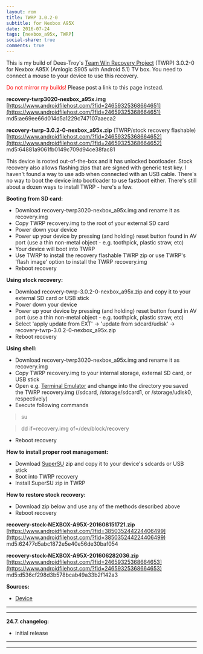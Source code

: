 ```yaml
---
layout: rom
title: TWRP 3.0.2-0
subtitle: for Nexbox A95X
date: 2016-07-24
tags: [nexbox_a95x, TWRP]
social-share: true
comments: true
---
```


This is my build of Dees-Troy's [Team Win Recovery Project](http://teamw.in/project/twrp2/) (TWRP) 3.0.2-0 for Nexbox A95X (Amlogic S905 with Android 5.1) TV box. You need to connect a mouse to your device to use this recovery.

<span style="color:#FF0000;">Do not mirror my builds!</span> Please post a link to this page instead.

**recovery-twrp3020-nexbox_a95x.img**  
[https://www.androidfilehost.com/?fid=24659325368664651](https://www.androidfilehost.com/?fid=24659325368664651)  
md5:ae69ee66d014d5a1229c747107aaeca2

**recovery-twrp-3.0.2-0-nexbox_a95x.zip** (TWRP/stock recovery flashable)  
[https://www.androidfilehost.com/?fid=24659325368664652](https://www.androidfilehost.com/?fid=24659325368664652)  
md5:64881a9061fb0149c709d94ce38fac81

This device is rooted out-of-the-box and it has unlocked bootloader. Stock recovery also allows flashing zips that are signed with generic test key. I haven't found a way to use adb when connected with an USB cable. There's no way to boot the device into bootloader to use fastboot either. There's still about a dozen ways to install TWRP - here's a few.

**Booting from SD card:**

- Download recovery-twrp3020-nexbox_a95x.img and rename it as recovery.img
- Copy TWRP recovery.img to the root of your external SD card
- Power down your device
- Power up your device by pressing (and holding) reset button found in AV port (use a thin non-metal object - e.g. toothpick, plastic straw, etc)
- Your device will boot into TWRP
- Use TWRP to install the recovery flashable TWRP zip or use TWRP's 'flash image' option to install the TWRP recovery.img
- Reboot recovery

**Using stock recovery:**

- Download recovery-twrp-3.0.2-0-nexbox_a95x.zip and copy it to your external SD card or USB stick
- Power down your device
- Power up your device by pressing (and holding) reset button found in AV port (use a thin non-metal object - e.g. toothpick, plastic straw, etc)
- Select 'apply update from EXT' -> 'update from sdcard/udisk' -> recovery-twrp-3.0.2-0-nexbox_a95x.zip
- Reboot recovery

**Using shell:**

- Download recovery-twrp3020-nexbox_a95x.img and rename it as recovery.img
- Copy TWRP recovery.img to your internal storage, external SD card, or USB stick
- Open e.g. [Terminal Emulator](https://play.google.com/store/apps/details?id=jackpal.androidterm) and change into the directory you saved the TWRP recovery.img (/sdcard, /storage/sdcard1, or /storage/udisk0, respectively)
- Execute following commands

> su

> dd if=recovery.img of=/dev/block/recovery

- Reboot recovery

**How to install proper root management:**

- Download [SuperSU](http://download.chainfire.eu/supersu-stable) zip and copy it to your device's sdcards or USB stick
- Boot into TWRP recovery
- Install SuperSU zip in TWRP

**How to restore stock recovery:**

- Download zip below and use any of the methods described above
- Reboot recovery

**recovery-stock-NEXBOX-A95X-201608151721.zip**  
[https://www.androidfilehost.com/?fid=385035244224406499](https://www.androidfilehost.com/?fid=385035244224406499)  
md5:62477d5abc1872e5e40e56de30baf054

**recovery-stock-NEXBOX-A95X-201606282036.zip**  
[https://www.androidfilehost.com/?fid=24659325368664653](https://www.androidfilehost.com/?fid=24659325368664653)  
md5:d536cf298d3b578bcab49a33b2f142a3

**Sources:**

- [Device](https://github.com/KonstaT/android_device_amlogic_nexbox_a95x/tree/android-5.1)

----
----

**24.7. changelog:**

- initial release

----
----
